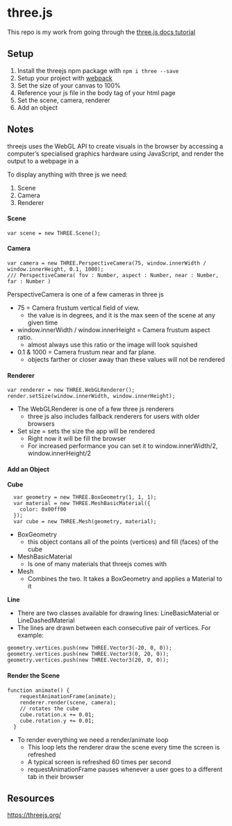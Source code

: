 # three.js 

This repo is my work from going through the [three.js docs tutorial](https:threejs.org/docs/#manual/en/introduction/Creating-a-scene)

## Setup 
1. Install the threejs npm package with `npm i three --save`
2. Setup your project with [webpack](https://github.com/corinneling/learn-threejs/blob/master/setup-webpack.md)
3. Set the size of your canvas to 100%
4. Reference your js file in the body tag of your html page
5. Set the scene, camera, renderer
6. Add an object

## Notes
threejs uses the WebGL API to create visuals in the browser by accessing a computer’s specialised graphics hardware using JavaScript, and render the output to a webpage in a <canvas>

To display anything with three js we need:
  1. Scene
  2. Camera
  3. Renderer

#### Scene
`var scene = new THREE.Scene();`

#### Camera
```
var camera = new THREE.PerspectiveCamera(75, window.innerWidth / window.innerHeight, 0.1, 1000);
/// PerspectiveCamera( fov : Number, aspect : Number, near : Number, far : Number )
```

PerspectiveCamera is one of a few cameras in three js
  * 75 = Camera frustum vertical field of view.
    * the value is in degrees, and it is the max seen of the scene at any given time
  * window.innerWidth / window.innerHeight = Camera frustum aspect ratio.
    * almost always use this ratio or the image will look squished
  * 0.1 & 1000 = Camera frustum near and far plane.
    * objects farther or closer away than these values will not be rendered 

#### Renderer
```
var renderer = new THREE.WebGLRenderer();
render.setSize(window.innerWidth, window.innerHeight);
```

  * The WebGLRenderer is one of a few three js renderers
     * three js also includes fallback renderers for users with older browsers
  * Set size = sets the size the app will be rendered
     * Right now it will be fill the browser
     * For increased performance you can set it to window.innerWidth/2, window.innerHeight/2

#### Add an Object
**Cube**
```
  var geometry = new THREE.BoxGeometry(1, 1, 1);
  var material = new THREE.MeshBasicMaterial({
    color: 0x00ff00
  });
  var cube = new THREE.Mesh(geometry, material);
```

  * BoxGeometry
    * this object contans all of the points (vertices) and fill (faces) of the cube
  * MeshBasicMaterial 
     * Is one of many materials that threejs comes with
  * Mesh
    * Combines the two. It takes a BoxGeometry and applies a Material to it

**Line**
* There are two classes available for drawing lines: LineBasicMaterial or LineDashedMaterial
* The lines are drawn between each consecutive pair of vertices. For example: 
```
geometry.vertices.push(new THREE.Vector3(-20, 0, 0));
geometry.vertices.push(new THREE.Vector3(0, 20, 0));
geometry.vertices.push(new THREE.Vector3(20, 0, 0));
```

#### Render the Scene
```
function animate() {
    requestAnimationFrame(animate);
    renderer.render(scene, camera);
    // rotates the cube
    cube.rotation.x += 0.01;
    cube.rotation.y += 0.01;
  }
```

  * To render everything we need a render/animate loop
     * This loop lets the renderer draw the scene every time the screen is refreshed
     * A typical screen is refreshed 60 times per second
     * requestAnimationFrame pauses whenever a user goes to a different tab in their browser

    

## Resources
https://threejs.org/
